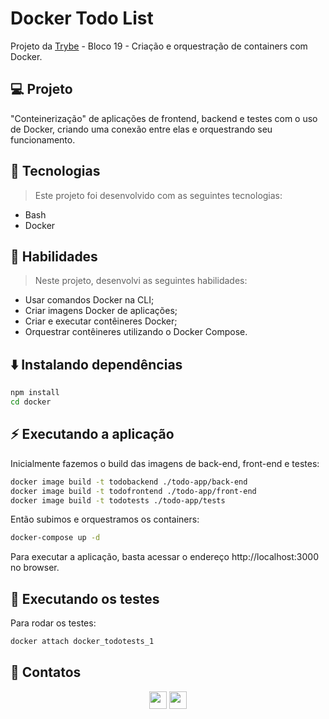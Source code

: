 # Docker Todo List
Projeto da [Trybe](https://www.betrybe.com/) - Bloco 19 - Criação e orquestração de containers com Docker.

## 💻 Projeto

"Conteinerização" de aplicações de frontend, backend e testes com o uso de Docker, criando uma conexão entre elas e orquestrando seu funcionamento.

## 🚀 Tecnologias
> Este projeto foi desenvolvido com as seguintes tecnologias:

- Bash
- Docker

## 📌 Habilidades

> Neste projeto, desenvolvi as seguintes habilidades:

- Usar comandos Docker na CLI;
- Criar imagens Docker de aplicações;
- Criar e executar contêineres Docker;
- Orquestrar contêineres utilizando o Docker Compose.

## ⬇️ Instalando dependências

```bash
npm install
cd docker
``` 

## ⚡ Executando a aplicação

Inicialmente fazemos o build das imagens de back-end, front-end e testes:
```bash
docker image build -t todobackend ./todo-app/back-end
docker image build -t todofrontend ./todo-app/front-end
docker image build -t todotests ./todo-app/tests
``` 
Então subimos e orquestramos os containers:

```bash
docker-compose up -d
``` 
Para executar a aplicação, basta acessar o endereço http://localhost:3000 no browser.

## 🧪 Executando os testes

Para rodar os testes:

```bash
docker attach docker_todotests_1
```
## 💬 Contatos

<div align="center" style="display: inline_block">
  <a href="https://www.linkedin.com/in/lucas-da-cunha-moreti/" target="_blank"><img height="28rem" src="https://img.shields.io/badge/LinkedIn-0077B5?style=for-the-badge&logo=linkedin&logoColor=white"></a> 
  <a href = "mailto:lucasdacunha00@gmail.com"><img height="28rem" src="https://img.shields.io/badge/Gmail-D14836?style=for-the-badge&logo=gmail&logoColor=white" target="_blank"></a>
</div>
<!-- ## 📄 Licença

Esse projeto está sob licença. Veja o arquivo [LICENÇA](LICENSE.md) para mais detalhes.

[⬆ Voltar ao topo](#nome-do-projeto)<br> -->
